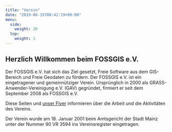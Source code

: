 ```yaml
---
title: "Verein"
date: "2019-06-15T08:42:19+00:00"
menu:
  side:
    weight: 20
  top:
    weight: 1
---
```


## Herzlich Willkommen beim FOSSGIS e.V.

Der FOSSGIS e.V. hat sich das Ziel gesetzt, Freie Software aus dem GIS-Bereich
und Freie Geodaten zu fördern. Der FOSSGIS e.V. ist ein eingetragener und
gemeinnütziger Verein. Ursprünglich in 2000 als GRASS-Anwender-Vereinigung e.V.
(GAV) gegründet, firmiert er seit dem September 2008 als FOSSGIS e.V.

Diese Seiten und [unser Flyer](/fossgis_flyer_2015.pdf) informieren über die
Arbeit und die Aktivitäten des Vereins.

Der Verein wurde am 18. Januar 2001 beim Amtsgericht der Stadt Mainz unter der
Nummer 90 VR 3594 ins Vereinsregister eingetragen.

